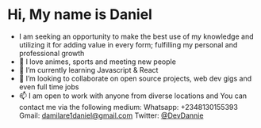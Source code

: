 # Hi, My name is Daniel 
- I am seeking an opportunity to make the best use of my knowledge and utilizing it for adding value in every form; fulfilling my personal and professional growth
- 👀  I love animes, sports and meeting new people
- 🌱 I’m currently learning Javascript & React
- 💞️ I’m looking to collaborate on open source projects, web dev gigs and even full time jobs
- 📫 I am open to work with anyone from diverse locations and You can contact me via the following medium:
Whatsapp: +2348130155393
Gmail: damilare1daniel@gmail.com
Twitter: [@DevDannie](https://twitter.com/DevDannie)



